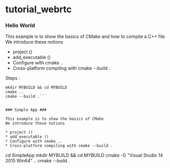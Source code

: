 # tutorial_webrtc


### Hello World ###

This example is to show the basics of CMake and how to compile a C++ file
We introduce these notions

* project () 
* add_executable ()
* Configure with cmake ..
* Cross-platform compiling with cmake --build .

Steps :

```cd HelloWorld
mkdir MYBUILD && cd MYBUILD
cmake ..
cmake --build .```


### Simple App ###

This example is to show the basics of CMake
We introduce these notions

* project ()
* add_executable ()
* Configure with cmake ..
* Cross-platform compiling with cmake --build .

```
cd SimpleApp
mkdir MYBUILD && cd MYBUILD
cmake -G "Visual Studio 14 2015 Win64" ..
cmake --build .
```
